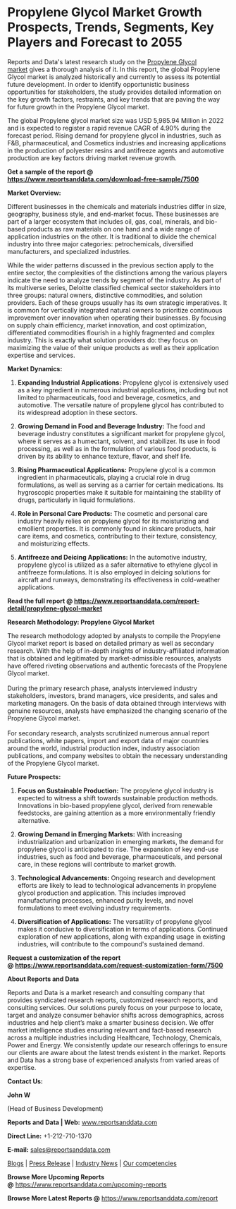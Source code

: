 # Propylene Glycol Market Growth Prospects, Trends, Segments, Key Players and Forecast to 2055

<p>Reports and Data's latest research study on the <a href="https://www.reportsanddata.com/report-detail/propylene-glycol-market">Propylene Glycol market</a>&nbsp;gives a thorough analysis of it. In this report, the global Propylene Glycol market is analyzed historically and currently to assess its potential future development. In order to identify opportunistic business opportunities for stakeholders, the study provides detailed information on the key growth factors, restraints, and key trends that are paving the way for future growth in the Propylene Glycol market.</p>
<p>The global&nbsp;Propylene&nbsp;glycol market size was USD 5,985.94 Million in 2022 and is expected to register a rapid revenue CAGR of 4.90% during the forecast period. Rising demand for propylene glycol in industries, such as F&amp;B, pharmaceutical, and&nbsp;Cosmetics&nbsp;industries and increasing applications in the production of polyester&nbsp;resins and antifreeze agents and automotive production are key factors driving market revenue growth.</p>
<p><strong>Get a sample of the report @ <a href="https://www.reportsanddata.com/download-free-sample/7500">https://www.reportsanddata.com/download-free-sample/7500</a></strong></p>
<p><strong>Market Overview:</strong></p>
<p>Different businesses in the chemicals and materials industries differ in size, geography, business style, and end-market focus. These businesses are part of a larger ecosystem that includes oil, gas, coal, minerals, and bio-based products as raw materials on one hand and a wide range of application industries on the other. It is traditional to divide the chemical industry into three major categories: petrochemicals, diversified manufacturers, and specialized industries.</p>
<p>While the wider patterns discussed in the previous section apply to the entire sector, the complexities of the distinctions among the various players indicate the need to analyze trends by segment of the industry. As part of its multiverse series, Deloitte classified chemical sector stakeholders into three groups: natural owners, distinctive commodities, and solution providers. Each of these groups usually has its own strategic imperatives. It is common for vertically integrated natural owners to prioritize continuous improvement over innovation when operating their businesses. By focusing on supply chain efficiency, market innovation, and cost optimization, differentiated commodities flourish in a highly fragmented and complex industry. This is exactly what solution providers do: they focus on maximizing the value of their unique products as well as their application expertise and services.</p>
<p><strong>Market Dynamics:</strong></p>
<ol>
<li>
<p><strong>Expanding Industrial Applications:</strong> Propylene glycol is extensively used as a key ingredient in numerous industrial applications, including but not limited to pharmaceuticals, food and beverage, cosmetics, and automotive. The versatile nature of propylene glycol has contributed to its widespread adoption in these sectors.</p>
</li>
<li>
<p><strong>Growing Demand in Food and Beverage Industry:</strong> The food and beverage industry constitutes a significant market for propylene glycol, where it serves as a humectant, solvent, and stabilizer. Its use in food processing, as well as in the formulation of various food products, is driven by its ability to enhance texture, flavor, and shelf life.</p>
</li>
<li>
<p><strong>Rising Pharmaceutical Applications:</strong> Propylene glycol is a common ingredient in pharmaceuticals, playing a crucial role in drug formulations, as well as serving as a carrier for certain medications. Its hygroscopic properties make it suitable for maintaining the stability of drugs, particularly in liquid formulations.</p>
</li>
<li>
<p><strong>Role in Personal Care Products:</strong> The cosmetic and personal care industry heavily relies on propylene glycol for its moisturizing and emollient properties. It is commonly found in skincare products, hair care items, and cosmetics, contributing to their texture, consistency, and moisturizing effects.</p>
</li>
<li>
<p><strong>Antifreeze and Deicing Applications:</strong> In the automotive industry, propylene glycol is utilized as a safer alternative to ethylene glycol in antifreeze formulations. It is also employed in deicing solutions for aircraft and runways, demonstrating its effectiveness in cold-weather applications.</p>
</li>
</ol>
<p><strong>Read the full report @ <a href="https://www.reportsanddata.com/report-detail/propylene-glycol-market">https://www.reportsanddata.com/report-detail/propylene-glycol-market</a></strong></p>
<p><strong>Research Methodology: Propylene Glycol Market<br /> </strong></p>
<p>The research methodology adopted by analysts to compile the Propylene Glycol market report is based on detailed primary as well as secondary research. With the help of in-depth insights of industry-affiliated information that is obtained and legitimated by market-admissible resources, analysts have offered riveting observations and authentic forecasts of the Propylene Glycol market.<br /> <br /> During the primary research phase, analysts interviewed industry stakeholders, investors, brand managers, vice presidents, and sales and marketing managers. On the basis of data obtained through interviews with genuine resources, analysts have emphasized the changing scenario of the Propylene Glycol market.<br /> <br /> For secondary research, analysts scrutinized numerous annual report publications, white papers, import and export data of major countries around the world, industrial production index, industry association publications, and company websites to obtain the necessary understanding of the Propylene Glycol market.</p>
<p><strong>Future Prospects:</strong></p>
<ol>
<li>
<p><strong>Focus on Sustainable Production:</strong> The propylene glycol industry is expected to witness a shift towards sustainable production methods. Innovations in bio-based propylene glycol, derived from renewable feedstocks, are gaining attention as a more environmentally friendly alternative.</p>
</li>
<li>
<p><strong>Growing Demand in Emerging Markets:</strong> With increasing industrialization and urbanization in emerging markets, the demand for propylene glycol is anticipated to rise. The expansion of key end-use industries, such as food and beverage, pharmaceuticals, and personal care, in these regions will contribute to market growth.</p>
</li>
<li>
<p><strong>Technological Advancements:</strong> Ongoing research and development efforts are likely to lead to technological advancements in propylene glycol production and application. This includes improved manufacturing processes, enhanced purity levels, and novel formulations to meet evolving industry requirements.</p>
</li>
<li>
<p><strong>Diversification of Applications:</strong> The versatility of propylene glycol makes it conducive to diversification in terms of applications. Continued exploration of new applications, along with expanding usage in existing industries, will contribute to the compound's sustained demand.</p>
</li>
</ol>
<p><strong>Request a customization of the report @&nbsp;<a href="https://www.reportsanddata.com/request-customization-form/7500">https://www.reportsanddata.com/request-customization-form/7500</a></strong></p>
<p><strong>About Reports and Data</strong></p>
<p>Reports and Data is a market research and consulting company that provides syndicated research reports, customized research reports, and consulting services. Our solutions purely focus on your purpose to locate, target and analyze consumer behavior shifts across demographics, across industries and help client&rsquo;s make a smarter business decision. We offer market intelligence studies ensuring relevant and fact-based research across a multiple industries including Healthcare, Technology, Chemicals, Power and Energy. We consistently update our research offerings to ensure our clients are aware about the latest trends existent in the market. Reports and Data has a strong base of experienced analysts from varied areas of expertise.</p>
<p><strong>Contact Us:</strong></p>
<p><strong>John W</strong></p>
<p>(Head of Business Development)</p>
<p><strong>Reports and Data | Web:</strong>&nbsp;<a href="http://www.reportsanddata.com/">www.reportsanddata.com</a></p>
<p><strong>Direct Line:</strong>&nbsp;+1-212-710-1370</p>
<p><strong>E-mail:</strong>&nbsp;<a href="mailto:sales@reportsanddata.com">sales@reportsanddata.com</a></p>
<p><a href="https://www.reportsanddata.com/blogs">Blogs</a>&nbsp;|&nbsp;<a href="https://www.reportsanddata.com/press-release">Press Release</a>&nbsp;|&nbsp;<a href="https://www.reportsanddata.com/market-news">Industry News</a>&nbsp;|&nbsp;<a href="https://www.reportsanddata.com/our-compentances">Our competencies</a></p>
<p><strong>Browse More&nbsp;Upcoming Reports @</strong>&nbsp;<a href="https://www.reportsanddata.com/upcoming-reports">https://www.reportsanddata.com/upcoming-reports</a></p>
<p><strong>Browse More Latest Reports @</strong>&nbsp;<a href="https://www.reportsanddata.com/report">https://www.reportsanddata.com/report</a></p>
